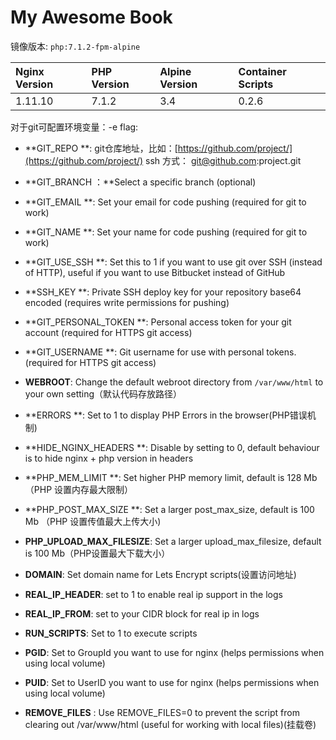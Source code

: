 # My Awesome Book

镜像版本: `php:7.1.2-fpm-alpine`

| Nginx Version | PHP Version | Alpine Version | Container Scripts |
| :--- | :--- | :--- | :--- |
| 1.11.10 | 7.1.2 | 3.4 | 0.2.6 |

对于git可配置环境变量：-e flag:

* **GIT\_REPO **: git仓库地址，比如：[https://github.com/project/](https://github.com/project/)   ssh 方式： [git@github.com](mailto:git@github.com):project.git

* **GIT\_BRANCH ：**Select a specific branch \(optional\)

* **GIT\_EMAIL **: Set your email for code pushing \(required for git to work\)

* **GIT\_NAME **: Set your name for code pushing \(required for git to work\)

* **GIT\_USE\_SSH **: Set this to 1 if you want to use git over SSH \(instead of HTTP\), useful if you want to use Bitbucket instead of GitHub

* **SSH\_KEY **: Private SSH deploy key for your repository base64 encoded \(requires write permissions for pushing\)

* **GIT\_PERSONAL\_TOKEN **: Personal access token for your git account \(required for HTTPS git access\)
* **GIT\_USERNAME **: Git username for use with personal tokens. \(required for HTTPS git access\)
* **WEBROOT**: Change the default webroot directory from
  `/var/www/html`
  to your own setting（默认代码存放路径）
* **ERRORS **: Set to 1 to display PHP Errors in the browser\(PHP错误机制\)
* **HIDE\_NGINX\_HEADERS **: Disable by setting to 0, default behaviour is to hide nginx + php version in headers
* **PHP\_MEM\_LIMIT **: Set higher PHP memory limit, default is 128 Mb（PHP 设置内存最大限制）
* **PHP\_POST\_MAX\_SIZE **: Set a larger post\_max\_size, default is 100 Mb （PHP 设置传值最大上传大小\)

* **PHP\_UPLOAD\_MAX\_FILESIZE**: Set a larger upload\_max\_filesize, default is 100 Mb（PHP设置最大下载大小）

* **DOMAIN**: Set domain name for Lets Encrypt scripts\(设置访问地址\)

* **REAL\_IP\_HEADER**: set to 1 to enable real ip support in the logs
* **REAL\_IP\_FROM**: set to your CIDR block for real ip in logs
* **RUN\_SCRIPTS**: Set to 1 to execute scripts
* **PGID**: Set to GroupId you want to use for nginx \(helps permissions when using local volume\)
* **PUID**: Set to UserID you want to use for nginx \(helps permissions when using local volume\)
* **REMOVE\_FILES**
  : Use REMOVE\_FILES=0 to prevent the script from clearing out /var/www/html \(useful for working with local files\)\(挂载卷\)



